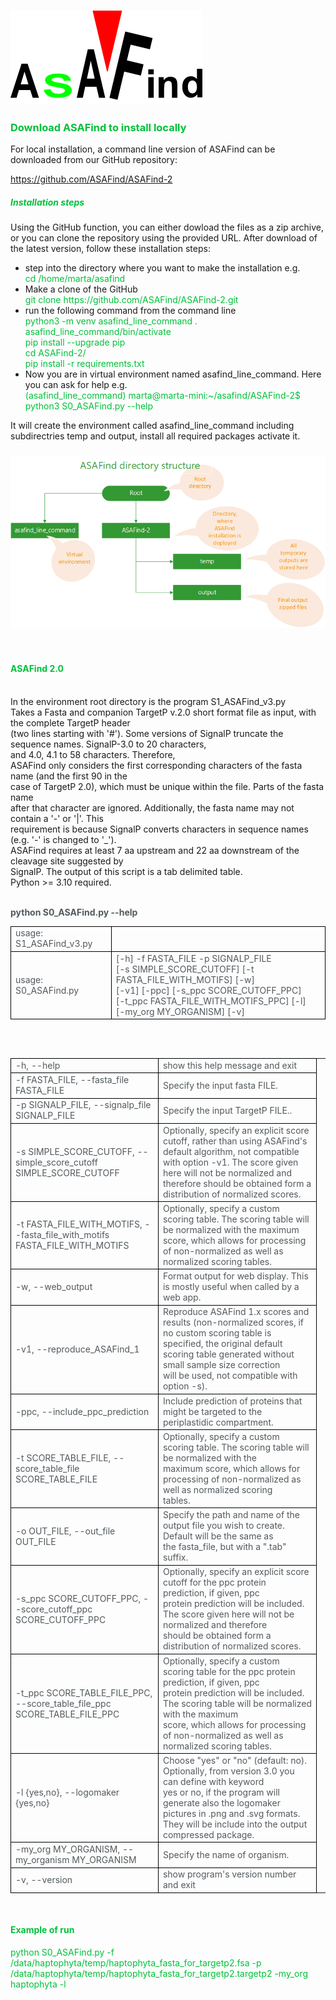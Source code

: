 
### ![ASAFind logo](ASAFind_logo_small.png "ASAFind logo")

<font color="#00c03a"> <h3>Download ASAFind to install locally</h3></font>

<p>For local installation, a command line version of ASAFind can be downloaded from our GitHub repository:</p>
<a href="https://github.com/ASAFind/ASAFind-2" target="_blank"> https://github.com/ASAFind/ASAFind-2</a>
<p>
<font color="#00c03a"> <h5>Installation steps</h5></font></p>
Using the GitHub function, you can either dowload the files as a zip archive, or you can clone the repository using the provided URL. After download of the latest version, follow these installation steps:

<ul>
    <li>step into the directory where you want to make the installation e.g. <br> <font color="#00c03a"> cd /home/marta/asafind</font></li>
    <li>Make a clone of the GitHub  <br><font color="#00c03a"> git clone https://github.com/ASAFind/ASAFind-2.git </font></li>
    <li>run the following command from the command line <br><font color="#00c03a"> python3 -m venv asafind_line_command 
     . asafind_line_command/bin/activate <br>
     pip install --upgrade pip <br>
     cd ASAFind-2/ <br>
     pip install -r requirements.txt <br></font></li>
    <li>Now you are in virtual environment named asafind_line_command. Here you can ask for help e.g.
    <br><font color="#00c03a">(asafind_line_command) marta@marta-mini:~/asafind/ASAFind-2$ python3 S0_ASAFind.py  --help</font></li>

</ul>

It will create the environment called asafind_line_command including subdirectries temp and output, install all required packages activate it.

### ![ASAFind structure](directories.png "ASAFind structure")

<br>

<font color="#00c03a"> <h4>ASAFind 2.0</h4></font><br>
In the environment root directory is the program S1_ASAFind_v3.py<br>
Takes a Fasta and companion TargetP v.2.0 short format file as input, with the complete TargetP header <br>
(two lines starting with '#'). Some versions of SignalP truncate the sequence names. SignalP-3.0 to 20 characters, <br>
and 4.0, 4.1 to 58 characters. Therefore,<br>
ASAFind only considers the first corresponding characters of the fasta name (and the first 90 in the<br>
case of TargetP 2.0), which must be unique within the file. Parts of the fasta name<br>
after that character are ignored. Additionally, the fasta name may not contain a '-' or '|'. This<br>
requirement is because SignalP converts characters in sequence names (e.g. '-' is changed to '_').<br>
ASAFind requires at least 7 aa upstream and 22 aa downstream of the cleavage site suggested by<br>
SignalP. The output of this script is a tab delimited table.<br>
Python >= 3.10 required.<br><br>

<font color="#52595D"> 
<b>python S0_ASAFind.py --help</b>
<br>

<table style="width:100%; border-collapse: collapse;">
    <tr>
      <td style="border: 1px solid black;">usage: S1_ASAFind_v3.py</td>
      <td style="border: 1px solid black;"></td>
    </tr>
    <tr>
      <td style="border: 1px solid black;">usage: S0_ASAFind.py</td>
      <td style="border: 1px solid black;">
        [-h] -f FASTA_FILE -p SIGNALP_FILE<br>
        [-s SIMPLE_SCORE_CUTOFF] [-t FASTA_FILE_WITH_MOTIFS] [-w]<br>
        [-v1] [-ppc] [-s_ppc SCORE_CUTOFF_PPC]<br>
        [-t_ppc FASTA_FILE_WITH_MOTIFS_PPC] [-l]<br>
        [-my_org MY_ORGANISM] [-v]
      </td>
    </tr>
  </table>
  
<br><br>

<table style="width:100%; border-collapse: collapse;">
<tr>
  <td style="border: 1px solid black;"> -h, --help</td><td style="border: 1px solid black;">show this help message and exit</td>
</tr><tr>
  <td style="border: 1px solid black;">-f FASTA_FILE, --fasta_file FASTA_FILE</td><td style="border: 1px solid black;">
                        Specify the input fasta FILE.</td>
</tr><tr>                    
   <td style="border: 1px solid black;">-p SIGNALP_FILE, --signalp_file SIGNALP_FILE</td><td style="border: 1px solid black;">
                        Specify the input TargetP FILE..</td>
</tr><tr>
   <td style="border: 1px solid black;">-s SIMPLE_SCORE_CUTOFF, --simple_score_cutoff SIMPLE_SCORE_CUTOFF</td><td style="border: 1px solid black;">
                        Optionally, specify an explicit score cutoff, rather
                        than using ASAFind's default algorithm, not compatible
                        with option -v1. The score given here will not be
                        normalized and therefore should be obtained form a
                        distribution of normalized scores.</td>
</tr><tr>
    <td style="border: 1px solid black;">-t FASTA_FILE_WITH_MOTIFS, --fasta_file_with_motifs FASTA_FILE_WITH_MOTIFS</td><td style="border: 1px solid black;">
                        Optionally, specify a custom scoring table. The
                        scoring table will be normalized with the maximum
                        score, which allows for processing of non-normalized
                        as well as normalized scoring tables.</td>
</tr><tr>
    <td style="border: 1px solid black;">-w, --web_output</td><td style="border: 1px solid black;">
                        Format output for web display. This is mostly useful
                        when called by a web app. </td>                       

</tr><tr>
    <td style="border: 1px solid black;">-v1, --reproduce_ASAFind_1</td><td style="border: 1px solid black;">
                        Reproduce ASAFind 1.x scores and results (non-normalized scores, if no custom scoring table is<br>
                        specified, the original default scoring table generated without small sample size correction<br>
                        will be used, not compatible with option -s).</td>

</tr><tr>
    <td style="border: 1px solid black;">-ppc, --include_ppc_prediction</td><td style="border: 1px solid black;">
                        Include prediction of proteins that might be targeted to the periplastidic compartment.</td>


</tr><tr>                    
    <td style="border: 1px solid black;">-t SCORE_TABLE_FILE, --score_table_file SCORE_TABLE_FILE</td>
    <td style="border: 1px solid black;">Optionally, specify a custom scoring table. The scoring table will be normalized with the<br>
                        maximum score, which allows for processing of non-normalized as well as normalized scoring<br>
                        tables.</td>
</tr><tr>
    <td style="border: 1px solid black;">-o OUT_FILE, --out_file OUT_FILE</td>
    <td style="border: 1px solid black;">Specify the path and name of the output file you wish to create. Default will be the same as<br>
                        the fasta_file, but with a ".tab" suffix.</td>

</tr><tr>
    <td style="border: 1px solid black;">-s_ppc SCORE_CUTOFF_PPC, --score_cutoff_ppc SCORE_CUTOFF_PPC</td>
    <td style="border: 1px solid black;">Optionally, specify an explicit score cutoff for the ppc protein prediction, if given, ppc<br>
                        protein prediction will be included. The score given here will not be normalized and therefore<br>
                        should be obtained form a distribution of normalized scores.</td>

</tr><tr>
    <td style="border: 1px solid black;">-t_ppc SCORE_TABLE_FILE_PPC, --score_table_file_ppc SCORE_TABLE_FILE_PPC</td>
    <td style="border: 1px solid black;">Optionally, specify a custom scoring table for the ppc protein prediction, if given, ppc<br>
                        protein prediction will be included. The scoring table will be normalized with the maximum<br>
                        score, which allows for processing of non-normalized as well as normalized scoring tables.</td>
</tr><tr>
    <td style="border: 1px solid black;">-l {yes,no}, --logomaker {yes,no}</td>
    <td style="border: 1px solid black;">Choose "yes" or "no" (default: no). Optionally, from version 3.0 you can define with keyword<br>
                        yes or no, if the program will generate also the logomaker pictures in .png and .svg formats.<br>
                        They will be include into the output compressed package.</td>
</tr><tr>
    <td style="border: 1px solid black;">-my_org MY_ORGANISM, --my_organism MY_ORGANISM</td>
    <td style="border: 1px solid black;">Specify the name of organism.</td>
</tr><tr>
    <td style="border: 1px solid black;">-v, --version </td>        <td style="border: 1px solid black;">show program's version number and exit<td>
    </tr>
</table>
<br>
<font color="#00c03a"> <h4>Example of run</h4>

python S0_ASAFind.py -f /data/haptophyta/temp/haptophyta_fasta_for_targetp2.fsa -p /data/haptophyta/temp/haptophyta_fasta_for_targetp2.targetp2 -my_org haptophyta -l <br><br>
</font>
